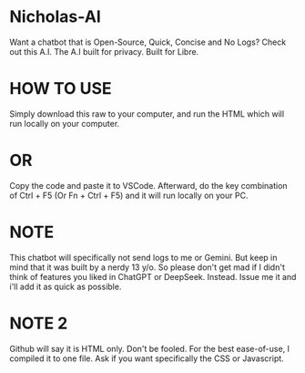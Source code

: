 # Nicholas-AI
Want a chatbot that is Open-Source, Quick, Concise and No Logs? Check out this A.I. The A.I built for privacy. Built for Libre.

# HOW TO USE
Simply download this raw to your computer, and run the HTML which will run locally on your computer.

# OR
Copy the code and paste it to VSCode. Afterward, do the key combination of Ctrl + F5 (Or Fn + Ctrl + F5) and it will run locally on your PC.
# NOTE 
This chatbot will specifically not send logs to me or Gemini. But keep in mind that it was built by a nerdy 13 y/o. So please don't get mad if I didn't think of features
you liked in ChatGPT or DeepSeek. Instead. Issue me it and i'll add it as quick as possible.

# NOTE 2
Github will say it is HTML only. Don't be fooled. For the best ease-of-use, I compiled it to one file. Ask if you want specifically the CSS or Javascript.
